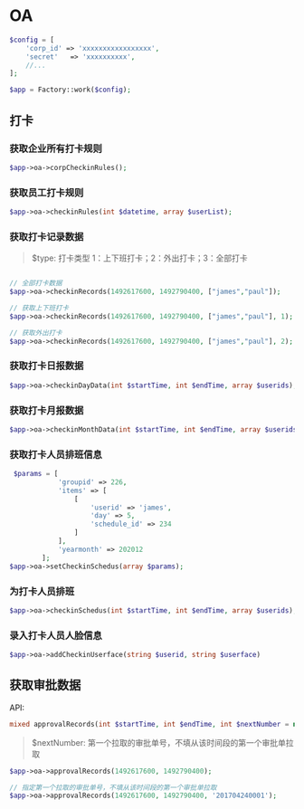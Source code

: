 # OA

```php
$config = [
    'corp_id' => 'xxxxxxxxxxxxxxxxx',
    'secret'   => 'xxxxxxxxxx',
    //...
];

$app = Factory::work($config);
```

## 打卡

### 获取企业所有打卡规则

```php
$app->oa->corpCheckinRules();
```

### 获取员工打卡规则

```php
$app->oa->checkinRules(int $datetime, array $userList);
```

### 获取打卡记录数据

> $type: 打卡类型 1：上下班打卡；2：外出打卡；3：全部打卡

```php

// 全部打卡数据
$app->oa->checkinRecords(1492617600, 1492790400, ["james","paul"]);

// 获取上下班打卡
$app->oa->checkinRecords(1492617600, 1492790400, ["james","paul"], 1);

// 获取外出打卡
$app->oa->checkinRecords(1492617600, 1492790400, ["james","paul"], 2);

```

### 获取打卡日报数据

```php
$app->oa->checkinDayData(int $startTime, int $endTime, array $userids);
```

### 获取打卡月报数据

```php
$app->oa->checkinMonthData(int $startTime, int $endTime, array $userids);
```

### 获取打卡人员排班信息

```php
 $params = [
            'groupid' => 226,
            'items' => [
                [
                    'userid' => 'james',
                    'day' => 5,
                    'schedule_id' => 234
                ]
            ],
            'yearmonth' => 202012
        ];
$app->oa->setCheckinSchedus(array $params);
```

### 为打卡人员排班

```php
$app->oa->checkinSchedus(int $startTime, int $endTime, array $userids);
```

### 录入打卡人员人脸信息

```php
$app->oa->addCheckinUserface(string $userid, string $userface)
```

## 获取审批数据

API:

```php
mixed approvalRecords(int $startTime, int $endTime, int $nextNumber = null)
```

> $nextNumber: 第一个拉取的审批单号，不填从该时间段的第一个审批单拉取

```php
$app->oa->approvalRecords(1492617600, 1492790400);

// 指定第一个拉取的审批单号，不填从该时间段的第一个审批单拉取
$app->oa->approvalRecords(1492617600, 1492790400, '201704240001');
```

